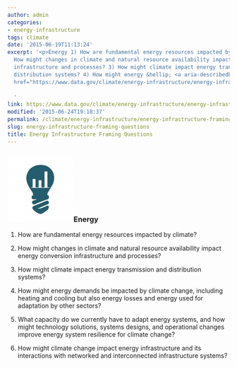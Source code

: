 ```yaml
---
author: admin
categories:
- energy-infrastructure
tags: climate
date: '2015-06-19T11:13:24'
excerpt: '<p>Energy 1) How are fundamental energy resources impacted by climate? 2)
  How might changes in climate and natural resource availability impact energy conversion
  infrastructure and processes? 3) How might climate impact energy transmission and
  distribution systems? 4) How might energy &hellip; <a aria-describedby="post-title-17803342"
  href="https://www.data.gov/climate/energy-infrastructure/energy-infrastructure-framing-questions/">Continued</a></p>

  '
link: https://www.data.gov/climate/energy-infrastructure/energy-infrastructure-framing-questions/
modified: '2015-06-24T19:18:37'
permalink: /climate/energy-infrastructure/energy-infrastructure-framing-questions/
slug: energy-infrastructure-framing-questions
title: Energy Infrastructure Framing Questions
---
```

### ![toolkit_energy](/img/toolkit_energy-150x150.jpg)Energy


1) How are fundamental energy resources impacted by climate?


2) How might changes in climate and natural resource availability impact energy conversion infrastructure and processes?


3) How might climate impact energy transmission and distribution systems?


4) How might energy demands be impacted by climate change, including heating and cooling but also energy losses and energy used for adaptation by other sectors?


5) What capacity do we currently have to adapt energy systems, and how might technology solutions, systems designs, and operational changes improve energy system resilience for climate change?


6) How might climate change impact energy infrastructure and its interactions with networked and interconnected infrastructure systems?


